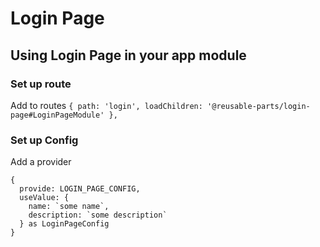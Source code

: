 # Login Page

## Using Login Page in your app module

### Set up route
Add to routes
```{ path: 'login', loadChildren: '@reusable-parts/login-page#LoginPageModule' },```

### Set up Config
Add a provider
```
{
  provide: LOGIN_PAGE_CONFIG,
  useValue: {
    name: `some name`,
    description: `some description`
  } as LoginPageConfig
}
```
